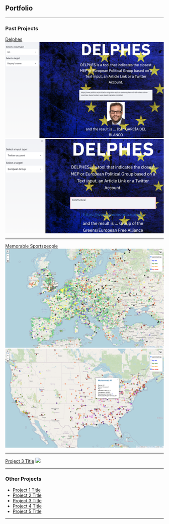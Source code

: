 ## Portfolio

---

### Past Projects

<font color="#7DCEA0">[Delphes](/sample_page)</font>
<img src="images/delphes2.png?raw=true"/>
<img src="images/delphes_1.png?raw=true"/>

---
[Memorable Sportspeople](/pdf/sample_presentation.pdf)
<img src="images/memorable_people.png?raw=true"/>
<img src="images/memorable_people2.png?raw=true"/>

---
[Project 3 Title](http://example.com/)
<img src="images/dummy_thumbnail.png?raw=true"/>

---

### Other Projects

- [Project 1 Title](http://example.com/)
- [Project 2 Title](http://example.com/)
- [Project 3 Title](http://example.com/)
- [Project 4 Title](http://example.com/)
- [Project 5 Title](http://example.com/)

---
